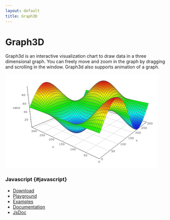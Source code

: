 ```yaml
---
layout: default
title: Graph3D
---
```


# Graph3D

Graph3d is an interactive visualization chart to draw data in a three dimensional graph. 
You can freely move and zoom in the graph by dragging and scrolling in the window. 
Graph3d also supports animation of a graph.

![graph3d](js/graph3d/doc/graph3d.png)

### Javascript {#javascript}

- [Download](downloads.html#graph3d)
- [Playground](js/graph3d/playground)
- [Examples](js/graph3d/examples)
- [Documentation](js/graph3d/doc)
- [JsDoc](js/graph3ddoc/jsdoc)
